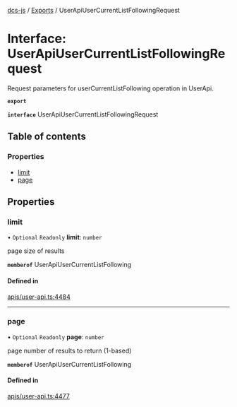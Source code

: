 [dcs-js](../README.md) / [Exports](../modules.md) / UserApiUserCurrentListFollowingRequest

# Interface: UserApiUserCurrentListFollowingRequest

Request parameters for userCurrentListFollowing operation in UserApi.

**`export`**

**`interface`** UserApiUserCurrentListFollowingRequest

## Table of contents

### Properties

- [limit](UserApiUserCurrentListFollowingRequest.md#limit)
- [page](UserApiUserCurrentListFollowingRequest.md#page)

## Properties

### <a id="limit" name="limit"></a> limit

• `Optional` `Readonly` **limit**: `number`

page size of results

**`memberof`** UserApiUserCurrentListFollowing

#### Defined in

[apis/user-api.ts:4484](https://github.com/unfoldingWord/dcs-js/blob/b29eb7a/apis/user-api.ts#L4484)

___

### <a id="page" name="page"></a> page

• `Optional` `Readonly` **page**: `number`

page number of results to return (1-based)

**`memberof`** UserApiUserCurrentListFollowing

#### Defined in

[apis/user-api.ts:4477](https://github.com/unfoldingWord/dcs-js/blob/b29eb7a/apis/user-api.ts#L4477)
